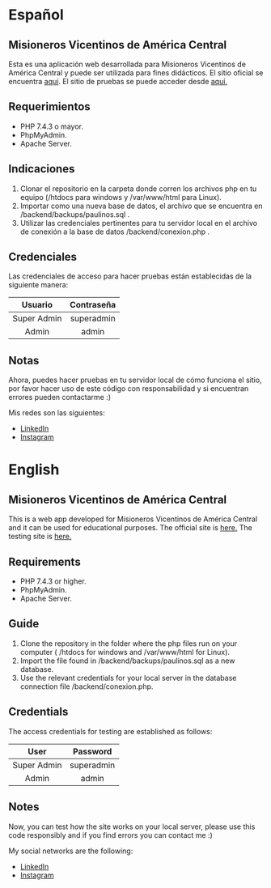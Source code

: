 # Español
## Misioneros Vicentinos de América Central
Esta es una aplicación web desarrollada para Misioneros Vicentinos de América Central y puede ser utilizada para fines didácticos. El sitio oficial se encuentra [aquí](http:/misionerosvicentinosac.org). El sitio de pruebas se puede acceder desde [aquí.](https://mvicentinos.herokuapp.com/)

## Requerimientos
- PHP 7.4.3 o mayor.
- PhpMyAdmin.
- Apache Server.

## Indicaciones
1. Clonar el repositorio en la carpeta donde corren los archivos php en tu equipo (/htdocs para windows y /var/www/html para Linux).
2. Importar como una nueva base de datos, el archivo que se encuentra en /backend/backups/paulinos.sql .
3. Utilizar las credenciales pertinentes para tu servidor local en el archivo de conexión a la base de datos /backend/conexion.php .

## Credenciales
Las credenciales de acceso para hacer pruebas están establecidas de la siguiente manera:

|   Usuario   | Contraseña | 
|:-----------:|:----------:|
| Super Admin | superadmin |
|    Admin    |   admin    |
    
## Notas
Ahora, puedes hacer pruebas en tu servidor local de cómo funciona el sitio, por favor hacer uso de este código con responsabilidad y si encuentran errores pueden contactarme :)

Mis redes son las siguientes:

- [LinkedIn](https://www.linkedin.com/in/ren%C3%A9-blanco-499141113/)
- [Instagram](https://www.instagram.com/rn_blanco/)

# English
## Misioneros Vicentinos de América Central
This is a web app developed for Misioneros Vicentinos de América Central and it can be used for educational purposes. The official site is [here.](http:/misionerosvicentinosac.org) The testing site is [here.](https://mvicentinos.herokuapp.com/)

## Requirements
- PHP 7.4.3 or higher.
- PhpMyAdmin.
- Apache Server.

## Guide
1. Clone the repository in the folder where the php files run on your computer ( /htdocs for windows and /var/www/html for Linux).
2. Import the file found in /backend/backups/paulinos.sql as a new database.
3. Use the relevant credentials for your local server in the database connection file /backend/conexion.php.

## Credentials
The access credentials for testing are established as follows:

|    User     |  Password  | 
|:-----------:|:----------:|
| Super Admin | superadmin |
|    Admin    |   admin    |

## Notes
Now, you can test how the site works on your local server, please use this code responsibly and if you find errors you can contact me :)

My social networks are the following:

- [LinkedIn](https://www.linkedin.com/in/ren%C3%A9-blanco-499141113/)
- [Instagram](https://www.instagram.com/rn_blanco/)
